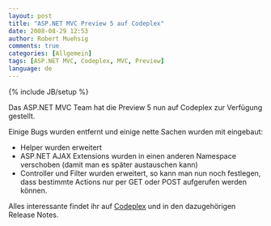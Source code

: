 ```yaml
---
layout: post
title: "ASP.NET MVC Preview 5 auf Codeplex"
date: 2008-08-29 12:53
author: Robert Muehsig
comments: true
categories: [Allgemein]
tags: [ASP.NET MVC, Codeplex, MVC, Preview]
language: de
---
```

{% include JB/setup %}
<p>Das ASP.NET MVC Team hat die Preview 5 nun auf Codeplex zur Verfügung gestellt.</p> <p>Einige Bugs wurden entfernt und einige nette Sachen wurden mit eingebaut:</p> <ul> <li>Helper wurden erweitert</li> <li>ASP.NET AJAX Extensions wurden in einen anderen Namespace verschoben (damit man es später austauschen kann)</li> <li>Controller und Filter wurden erweitert, so kann man nun noch festlegen, dass bestimmte Actions nur per GET oder POST aufgerufen werden können.</li></ul> <p>Alles interessante findet ihr auf <a href="http://www.codeplex.com/aspnet/Release/ProjectReleases.aspx?ReleaseId=16775" target="_blank">Codeplex</a> und in den dazugehörigen Release Notes.</p>
